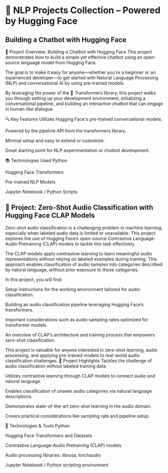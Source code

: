 # 🧠 NLP Projects Collection – Powered by Hugging Face
## Building a Chatbot with Hugging Face
🤖 Project Overview: Building a Chatbot with Hugging Face
This project demonstrates how to build a simple yet effective chatbot using an open-source language model from Hugging Face.

The goal is to make it easy for anyone—whether you're a beginner or an experienced developer—to get started with Natural Language Processing (NLP) and conversational AI by using pre-trained models.

By leveraging the power of the 🤗 Transformers library, this project walks you through setting up your development environment, initializing a conversational pipeline, and building an interactive chatbot that can engage in human-like dialogue.

🔍 Key Features
Utilizes Hugging Face's pre-trained conversational models.

Powered by the pipeline API from the transformers library.

Minimal setup and easy to extend or customize.

Great starting point for NLP experimentation or chatbot development.

📚 Technologies Used
Python

Hugging Face Transformers

Pre-trained NLP Models

Jupyter Notebook / Python Scripts
## 📌 Project: Zero-Shot Audio Classification with Hugging Face CLAP Models
Zero-shot audio classification is a challenging problem in machine learning, especially when labeled audio data is limited or unavailable. This project explores the use of Hugging Face’s open-source Contrastive Language-Audio Pretraining (CLAP) models to tackle this task effectively.

The CLAP models apply contrastive learning to learn meaningful audio representations without relying on labeled examples during training. This approach enables classification of audio samples into categories described by natural language, without prior exposure to those categories.

In this project, you will find:

Setup instructions for the working environment tailored for audio classification.

Building an audio classification pipeline leveraging Hugging Face’s transformers.

Important considerations such as audio sampling rates optimized for transformer models.

An overview of CLAP’s architecture and training process that empowers zero-shot classification.

This project is valuable for anyone interested in zero-shot learning, audio processing, and applying pre-trained models to real-world audio classification challenges.
🚀 Project Highlights
Tackles the challenge of audio classification without labeled training data.

Utilizes contrastive learning through CLAP models to connect audio and natural language.

Enables classification of unseen audio categories via natural language descriptions.

Demonstrates state-of-the-art zero-shot learning in the audio domain.

Covers practical considerations like sampling rate and pipeline setup.

🔧 Technologies & Tools
Python

Hugging Face Transformers and Datasets

Contrastive Language-Audio Pretraining (CLAP) models

Audio processing libraries: librosa, torchaudio

Jupyter Notebook / Python scripting environment




